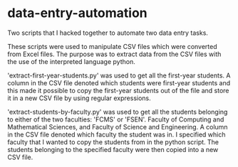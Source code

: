 # data-entry-automation
Two scripts that I hacked together to automate two data entry tasks.

These scripts were used to manipulate CSV files which were converted from Excel files. The purpose was to extract data from the CSV files with the use of the interpreted language python.

'extract-first-year-students.py' was used to get all the first-year students. A column in the CSV file denoted which students were first-year students and this made it possible to copy the first-year students out of the file and store it in a new CSV file by using regular expressions.

'extract-students-by-faculty.py' was used to get all the students belonging to either of the two faculties: 'FCMS' or 'FSEN'. Faculty of Computing and Mathematical Sciences, and Faculty of Science and Engineering. A column in the CSV file denoted which faculty the student was in. I specified which faculty that I wanted to copy the students from in the python script. The students belonging to the specified faculty were then copied into a new CSV file.
